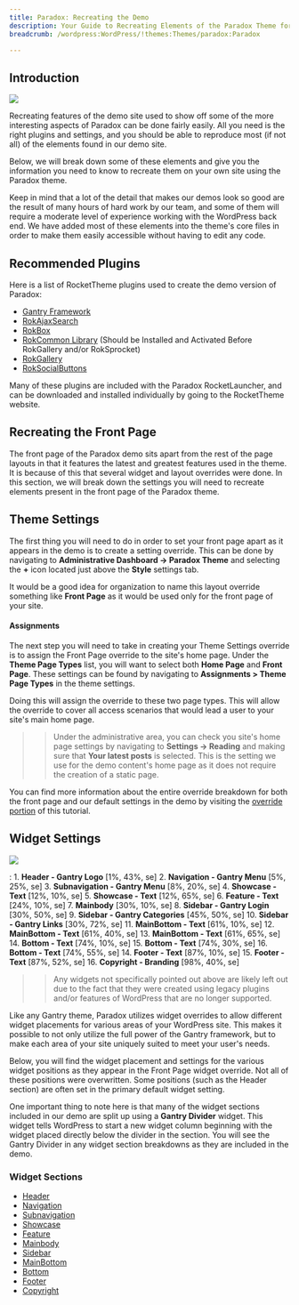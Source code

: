 ```yaml
---
title: Paradox: Recreating the Demo
description: Your Guide to Recreating Elements of the Paradox Theme for WordPress
breadcrumb: /wordpress:WordPress/!themes:Themes/paradox:Paradox

---
```


Introduction
-----

![](assets/paradox.png)

Recreating features of the demo site used to show off some of the more interesting aspects of Paradox can be done fairly easily. All you need is the right plugins and settings, and you should be able to reproduce most (if not all) of the elements found in our demo site.

Below, we will break down some of these elements and give you the information you need to know to recreate them on your own site using the Paradox theme.

Keep in mind that a lot of the detail that makes our demos look so good are the result of many hours of hard work by our team, and some of them will require a moderate level of experience working with the WordPress back end. We have added most of these elements into the theme's core files in order to make them easily accessible without having to edit any code.

Recommended Plugins
-----

Here is a list of RocketTheme plugins used to create the demo version of Paradox:

* [Gantry Framework](http://gantry.org/downloads)
* [RokAjaxSearch](http://www.rockettheme.com/wordpress/plugins/rokajaxsearch)
* [RokBox](http://www.rockettheme.com/wordpress/plugins/rokbox)
* [RokCommon Library](http://www.rockettheme.com/wordpress/plugins/rokutilities) (Should be Installed and Activated Before RokGallery and/or RokSprocket)
* [RokGallery](http://www.rockettheme.com/wordpress/plugins/rokgallery)
* [RokSocialButtons](http://www.rockettheme.com/wordpress/plugins/rokutilities)

Many of these plugins are included with the Paradox RocketLauncher, and can be downloaded and installed individually by going to the RocketTheme website.

Recreating the Front Page
-----

The front page of the Paradox demo sits apart from the rest of the page layouts in that it features the latest and greatest features used in the theme. It is because of this that several widget and layout overrides were done. In this section, we will break down the settings you will need to recreate elements present in the front page of the Paradox theme.

Theme Settings
-----

The first thing you will need to do in order to set your front page apart as it appears in the demo is to create a setting override. This can be done by navigating to **Administrative Dashboard -> Paradox Theme** and selecting the **+** icon located just above the **Style** settings tab.

It would be a good idea for organization to name this layout override something like **Front Page** as it would be used only for the front page of your site.

#### Assignments
The next step you will need to take in creating your Theme Settings override is to assign the Front Page override to the site's home page. Under the **Theme Page Types** list, you will want to select both **Home Page** and **Front Page**. These settings can be found by navigating to **Assignments > Theme Page Types** in the theme settings.

Doing this will assign the override to these two page types. This will allow the override to cover all access scenarios that would lead a user to your site's main home page.

>> Under the administrative area, you can check you site's home page settings by navigating to **Settings -> Reading** and making sure that **Your latest posts** is selected. This is the setting we use for the demo content's home page as it does not require the creation of a static page.

You can find more information about the entire override breakdown for both the front page and our default settings in the demo by visiting the [override portion](demo_override.md) of this tutorial.

Widget Settings
-----

![](assets/paradox2.png)

:   1. **Header - Gantry Logo** [1%, 43%, se]
    2. **Navigation - Gantry Menu** [5%, 25%, se]
    3. **Subnavigation - Gantry Menu** [8%, 20%, se]
    4. **Showcase - Text** [12%, 10%, se]
    5. **Showcase - Text** [12%, 65%, se]
    6. **Feature - Text** [24%, 10%, se]
    7. **Mainbody** [30%, 10%, se]
    8. **Sidebar - Gantry Login** [30%, 50%, se]
    9. **Sidebar - Gantry Categories** [45%, 50%, se]
    10. **Sidebar - Gantry Links** [30%, 72%, se]
    11. **MainBottom - Text** [61%, 10%, se]
    12. **MainBottom - Text** [61%, 40%, se]
    13. **MainBottom - Text** [61%, 65%, se]
    14. **Bottom - Text** [74%, 10%, se]
    15. **Bottom - Text** [74%, 30%, se]
    16. **Bottom - Text** [74%, 55%, se]
    14. **Footer - Text** [87%, 10%, se]
    15. **Footer - Text** [87%, 52%, se]
    16. **Copyright - Branding** [98%, 40%, se]

>> Any widgets not specifically pointed out above are likely left out due to the fact that they were created using legacy plugins and/or features of WordPress that are no longer supported.

Like any Gantry theme, Paradox utilizes widget overrides to allow different widget placements for various areas of your WordPress site. This makes it possible to not only utilize the full power of the Gantry framework, but to make each area of your site uniquely suited to meet your user's needs.

Below, you will find the widget placement and settings for the various widget positions as they appear in the Front Page widget override. Not all of these positions were overwritten. Some positions (such as the Header section) are often set in the primary default widget setting.

One important thing to note here is that many of the widget sections included in our demo are split up using a **Gantry Divider** widget. This widget tells WordPress to start a new widget column beginning with the widget placed directly below the divider in the section. You will see the Gantry Divider in any widget section breakdowns as they are included in the demo.

### Widget Sections

* [Header](demo_header.md)
* [Navigation](demo_navigation.md)
* [Subnavigation](demo_subnavigation.md)
* [Showcase](demo_showcase.md)
* [Feature](demo_feature.md)
* [Mainbody](demo_posts.md)
* [Sidebar](demo_sidebar.md)
* [MainBottom](demo_mainbottom.md)
* [Bottom](demo_bottom.md)
* [Footer](demo_footer.md)
* [Copyright](demo_copyright.md)

